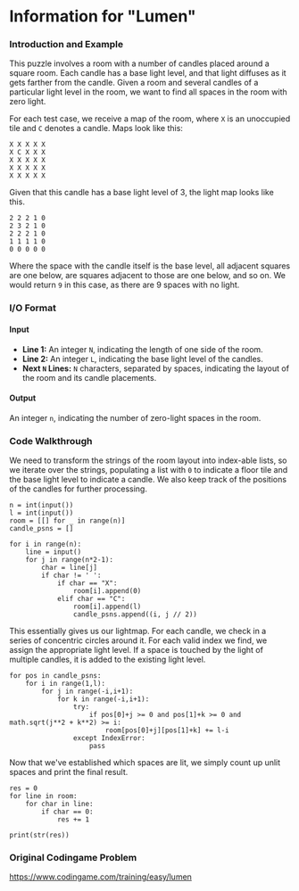 # Information for "Lumen"

### Introduction and Example

This puzzle involves a room with a number of candles placed around a square room. Each candle has a base light level, and that light diffuses as it gets farther from the candle. Given a room and several candles of a particular light level in the room, we want to find all spaces in the room with zero light.

For each test case, we receive a map of the room, where `X` is an unoccupied tile and `C` denotes a candle. Maps look like this:

    X X X X X
    X C X X X
    X X X X X
    X X X X X
    X X X X X
    
Given that this candle has a base light level of 3, the light map looks like this.

    2 2 2 1 0
    2 3 2 1 0
    2 2 2 1 0
    1 1 1 1 0
    0 0 0 0 0
    
Where the space with the candle itself is the base level, all adjacent squares are one below, are squares adjacent to those are one below, and so on. We would return `9` in this case, as there are 9 spaces with no light.

### I/O Format

#### Input

* __Line 1:__ An integer `N`, indicating the length of one side of the room.
* __Line 2:__ An integer `L`, indicating the base light level of the candles.
* __Next `N` Lines:__ `N` characters, separated by spaces, indicating the layout of the room and its candle placements.

#### Output

An integer `n`, indicating the number of zero-light spaces in the room.

### Code Walkthrough

We need to transform the strings of the room layout into index-able lists, so we iterate over the strings, populating a list with `0` to indicate a floor tile and the base light level to indicate a candle. We also keep track of the positions of the candles for further processing.

    n = int(input())
    l = int(input())
    room = [[] for _ in range(n)]
    candle_psns = []

    for i in range(n):
        line = input()
        for j in range(n*2-1):
            char = line[j]
            if char != ' ':
                if char == "X":
                    room[i].append(0)
                elif char == "C":
                    room[i].append(l)
                    candle_psns.append((i, j // 2))
                
This essentially gives us our lightmap. For each candle, we check in a series of concentric circles around it. For each valid index we find, we assign the appropriate light level. If a space is touched by the light of multiple candles, it is added to the existing light level.

    for pos in candle_psns:
        for i in range(1,l):
            for j in range(-i,i+1):
                for k in range(-i,i+1):
                    try:
                        if pos[0]+j >= 0 and pos[1]+k >= 0 and math.sqrt(j**2 + k**2) >= i:
                            room[pos[0]+j][pos[1]+k] += l-i
                    except IndexError:
                        pass

Now that we've established which spaces are lit, we simply count up unlit spaces and print the final result.

    res = 0
    for line in room:
        for char in line:
            if char == 0:
                res += 1   
                
    print(str(res))
    
### Original Codingame Problem

https://www.codingame.com/training/easy/lumen
